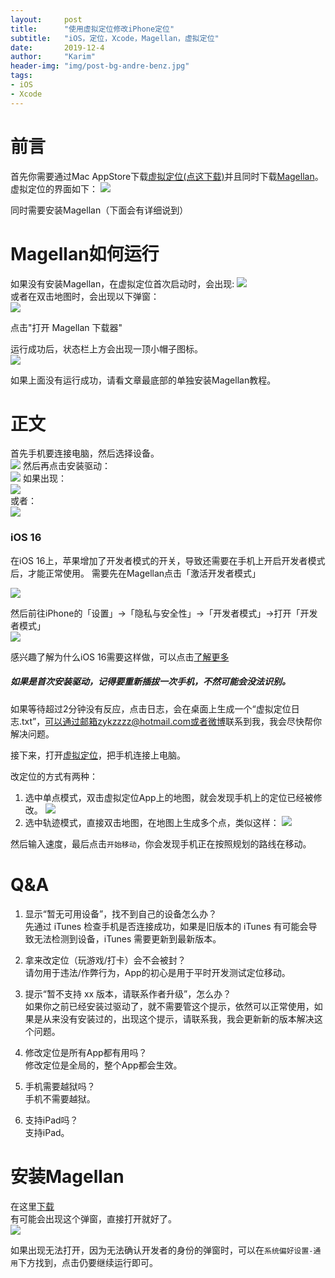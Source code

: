```yaml
---
layout:     post
title:      "使用虚拟定位修改iPhone定位"
subtitle:   "iOS，定位，Xcode，Magellan，虚拟定位"
date:       2019-12-4
author:     "Karim"
header-img: "img/post-bg-andre-benz.jpg"
tags:
- iOS
- Xcode
---
```


# 前言  

首先你需要通过Mac AppStore下载[虚拟定位(点这下载)](https://apps.apple.com/cn/app/%E8%99%9A%E6%8B%9F%E5%AE%9A%E4%BD%8D/id1459663647?mt=12)并且同时下载[Magellan](https://www.foolishtalk.org/magellan/magellan.pkg)。
虚拟定位的界面如下：
![](https://www.foolishtalk.org/cloud/guide_zh_1.png)   

同时需要安装Magellan（下面会有详细说到）


# Magellan如何运行  
如果没有安装Magellan，在虚拟定位首次启动时，会出现:
![](https://www.foolishtalk.org/cloud/b7cdd9f10f727ca59420902b277aa9c8_zh.png)  
或者在双击地图时，会出现以下弹窗：  
![](https://www.foolishtalk.org/cloud/14d2cba4eeda3d9fa77b1efd8a1aa6d9_zh.png)  

点击"打开 Magellan 下载器"

运行成功后，状态栏上方会出现一顶小帽子图标。  
![](https://www.foolishtalk.org/cloud/bc9e8955850855ca07147e65957f8087.png)  

如果上面没有运行成功，请看文章最底部的单独安装Magellan教程。

# 正文  

首先手机要连接电脑，然后选择设备。  
![](https://www.foolishtalk.org/cloud/c81ff0aa45218b3cf8131ad8592eea96.png)
然后再点击安装驱动：  
![](https://www.foolishtalk.org/cloud/d762c75e8c2838d7f7bd7d1afff0c881.png)
如果出现：  
![](https://www.foolishtalk.org/cloud/2019_12_15_8.44.35.png)  
或者：  
![](https://www.foolishtalk.org/cloud/2019_12_15_8.46.55.png)  

### iOS 16
在iOS 16上，苹果增加了开发者模式的开关，导致还需要在手机上开启开发者模式后，才能正常使用。
需要先在Magellan点击「激活开发者模式」  

![](https://www.foolishtalk.org/cloud/MTY2NDYxOTAzMA%3D%3D.png)   

然后前往iPhone的「设置」->「隐私与安全性」->「开发者模式」->打开「开发者模式」    
![](https://docs-assets.developer.apple.com/published/72b149b975624bfaf5f6fb577655b200/developer-mode-03~dark@2x.png)  

感兴趣了解为什么iOS 16需要这样做，可以点击[了解更多](https://developer.apple.com/documentation/xcode/enabling-developer-mode-on-a-device)  

##### 如果是首次安装驱动，记得要重新插拔一次手机，不然可能会没法识别。
如果等待超过2分钟没有反应，点击日志，会在桌面上生成一个“虚拟定位日志.txt”，可以通过邮箱zykzzzz@hotmail.com或者[微博](https://weibo.com/u/2095454814)联系到我，我会尽快帮你解决问题。


接下来，打开[虚拟定位](https://apps.apple.com/cn/app/%E8%99%9A%E6%8B%9F%E5%AE%9A%E4%BD%8D/id1459663647?mt=12)，把手机连接上电脑。

改定位的方式有两种：
1. 选中单点模式，双击虚拟定位App上的地图，就会发现手机上的定位已经被修改。
![](https://www.foolishtalk.org/cloud/guide_zh_1.png)   
2. 选中轨迹模式，直接双击地图，在地图上生成多个点，类似这样：
![](https://www.foolishtalk.org/cloud/guide_zh_2.png)  

然后输入速度，最后点击`开始移动`，你会发现手机正在按照规划的路线在移动。

# Q&A  
1. 显示“暂无可用设备”，找不到自己的设备怎么办？  
先通过 iTunes 检查手机是否连接成功，如果是旧版本的 iTunes 有可能会导致无法检测到设备，iTunes 需要更新到最新版本。  
  
2. 拿来改定位（玩游戏/打卡）会不会被封？  
请勿用于违法/作弊行为，App的初心是用于平时开发测试定位移动。     
  
3. 提示“暂不支持 xx 版本，请联系作者升级”，怎么办？  
如果你之前已经安装过驱动了，就不需要管这个提示，依然可以正常使用，如果是从来没有安装过的，出现这个提示，请联系我，我会更新新的版本解决这个问题。  
  
4. 修改定位是所有App都有用吗？  
修改定位是全局的，整个App都会生效。   
  
5. 手机需要越狱吗？  
手机不需要越狱。   
  
6. 支持iPad吗？  
支持iPad。



# 安装Magellan  
在这里[下载](https://foolishtalk.org/magellan/magellan.pkg)  
有可能会出现这个弹窗，直接打开就好了。  
![](https://www.foolishtalk.org/cloud/20191022105549.png)  

如果出现无法打开，因为无法确认开发者的身份的弹窗时，可以在`系统偏好设置-通用`下方找到，点击仍要继续运行即可。 
